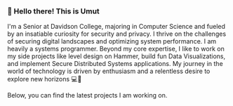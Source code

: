 ### 👋 Hello there! This is Umut

I'm a Senior at Davidson College, majoring in Computer Science and fueled by an insatiable curiosity for security and privacy. I thrive on the challenges of securing digital landscapes and optimizing system performance. I am heavily a systems programmer. Beyond my core expertise, I like to work on my side projects like level design on Hammer, build fun Data Visualizations, and implement Secure Distributed Systems applications. My journey in the world of technology is driven by enthusiasm and a relentless desire to explore new horizons 💻🚀 

Below, you can find the latest projects I am working on. 
